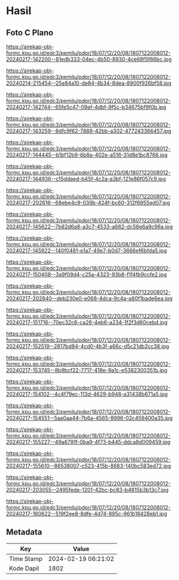 # Hasil

## Foto C Plano

https://sirekap-obj-formc.kpu.go.id/edc3/pemilu/pdpr/18/07/12/20/08/1807122008012-20240217-142200--81edb333-04ec-4b50-8930-4ce68f5f66bc.jpg

https://sirekap-obj-formc.kpu.go.id/edc3/pemilu/pdpr/18/07/12/20/08/1807122008012-20240214-215454--25e84a10-de84-4b34-8dea-8900f926bf58.jpg

https://sirekap-obj-formc.kpu.go.id/edc3/pemilu/pdpr/18/07/12/20/08/1807122008012-20240217-142744--65fe5c47-09ef-4dbf-9f5c-b34675bf9f0b.jpg

https://sirekap-obj-formc.kpu.go.id/edc3/pemilu/pdpr/18/07/12/20/08/1807122008012-20240217-143259--8dfc9f62-7888-42bb-a302-477243366457.jpg

https://sirekap-obj-formc.kpu.go.id/edc3/pemilu/pdpr/18/07/12/20/08/1807122008012-20240217-144445--b1bf12b9-6b8a-402e-a516-31d8e1bc8766.jpg

https://sirekap-obj-formc.kpu.go.id/edc3/pemilu/pdpr/18/07/12/20/08/1807122008012-20240217-144936--c15ddaed-b45f-4c2a-a3bf-121e86f057c9.jpg

https://sirekap-obj-formc.kpu.go.id/edc3/pemilu/pdpr/18/07/12/20/08/1807122008012-20240217-202616--68ebe4c9-039b-424f-bc60-312f6955ed07.jpg

https://sirekap-obj-formc.kpu.go.id/edc3/pemilu/pdpr/18/07/12/20/08/1807122008012-20240217-145622--7b82d6a8-a3c7-4533-a662-dc56e6a9c96a.jpg

https://sirekap-obj-formc.kpu.go.id/edc3/pemilu/pdpr/18/07/12/20/08/1807122008012-20240217-145922--140f0481-e1a7-49e7-b0d7-3666ef6bfda5.jpg

https://sirekap-obj-formc.kpu.go.id/edc3/pemilu/pdpr/18/07/12/20/08/1807122008012-20240217-150408--3a9f09d4-c25a-4323-93b8-f1f4fb9ccfe2.jpg

https://sirekap-obj-formc.kpu.go.id/edc3/pemilu/pdpr/18/07/12/20/08/1807122008012-20240217-202840--deb230e0-e068-4dca-9c4a-a80f1bade6ea.jpg

https://sirekap-obj-formc.kpu.go.id/edc3/pemilu/pdpr/18/07/12/20/08/1807122008012-20240217-151716--70ec32c6-ca26-4eb6-a234-1f2f3d60cebd.jpg

https://sirekap-obj-formc.kpu.go.id/edc3/pemilu/pdpr/18/07/12/20/08/1807122008012-20240217-152519--2817bd84-4cd0-4b3f-a66c-d5c21db2cc38.jpg

https://sirekap-obj-formc.kpu.go.id/edc3/pemilu/pdpr/18/07/12/20/08/1807122008012-20240217-153745--8b9bcf22-7717-418e-9a1c-e5382300351b.jpg

https://sirekap-obj-formc.kpu.go.id/edc3/pemilu/pdpr/18/07/12/20/08/1807122008012-20240217-154102--4c4f79ec-113d-4629-b948-a31438b671a5.jpg

https://sirekap-obj-formc.kpu.go.id/edc3/pemilu/pdpr/18/07/12/20/08/1807122008012-20240217-154551--5aa0aa44-7b6a-4565-8996-02c459400a35.jpg

https://sirekap-obj-formc.kpu.go.id/edc3/pemilu/pdpr/18/07/12/20/08/1807122008012-20240217-155227--49a6791f-0ba9-4f73-b445-ddca8d009459.jpg

https://sirekap-obj-formc.kpu.go.id/edc3/pemilu/pdpr/18/07/12/20/08/1807122008012-20240217-155610--86538007-c523-415b-8683-140bc583ed72.jpg

https://sirekap-obj-formc.kpu.go.id/edc3/pemilu/pdpr/18/07/12/20/08/1807122008012-20240217-203055--2495fede-1201-42bc-bc83-b4815b3b13c7.jpg

https://sirekap-obj-formc.kpu.go.id/edc3/pemilu/pdpr/18/07/12/20/08/1807122008012-20240217-160622--519f2ee8-8dfe-4d74-895c-961b18428eb1.jpg


## Metadata

| Key        | Value               |
| ---------- | ------------------- |
| Time Stamp | 2024-02-19 06:21:02 |
| Kode Dapil | 1802                |



